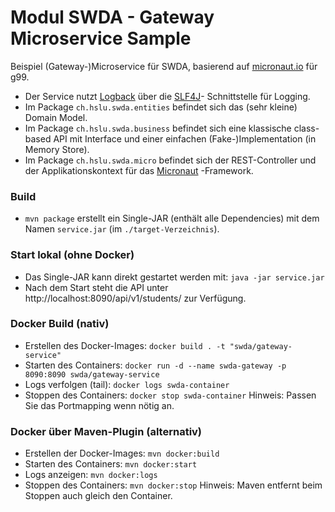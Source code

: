# Modul SWDA - Gateway Microservice Sample
Beispiel (Gateway-)Microservice für SWDA, basierend auf [micronaut.io](https://micronaut.io/) für g99.
* Der Service nutzt [Logback](http://logback.qos.ch/) über die [SLF4J](http://www.slf4j.org/)-
  Schnittstelle für Logging.
* Im Package `ch.hslu.swda.entities` befindet sich das (sehr kleine) Domain Model.
* Im Package `ch.hslu.swda.business` befindet sich eine klassische class-based API
  mit Interface und einer einfachen (Fake-)Implementation (in Memory Store).
* Im Package `ch.hslu.swda.micro` befindet sich der REST-Controller und der 
  Applikationskontext für das [Micronaut](https://micronaut.io/) -Framework.

### Build
* `mvn package` erstellt ein Single-JAR (enthält alle Dependencies) mit dem Namen
`service.jar` (im `./target-Verzeichnis`). 

### Start lokal (ohne Docker)
* Das Single-JAR kann direkt gestartet werden mit: `java -jar service.jar`
* Nach dem Start steht die API unter http://localhost:8090/api/v1/students/ 
  zur Verfügung.

### Docker Build (nativ)
* Erstellen des Docker-Images: `docker build . -t "swda/gateway-service"`
* Starten des Containers: `docker run -d --name swda-gateway -p 8090:8090 swda/gateway-service`
* Logs verfolgen (tail): `docker logs swda-container`
* Stoppen des Containers: `docker stop swda-container`
Hinweis: Passen Sie das Portmapping wenn nötig an.

### Docker über Maven-Plugin (alternativ)
* Erstellen der Docker-Images: `mvn docker:build`
* Starten des Containers: `mvn docker:start`
* Logs anzeigen: `mvn docker:logs`
* Stoppen des Containers: `mvn docker:stop`
Hinweis: Maven entfernt beim Stoppen auch gleich den Container.
